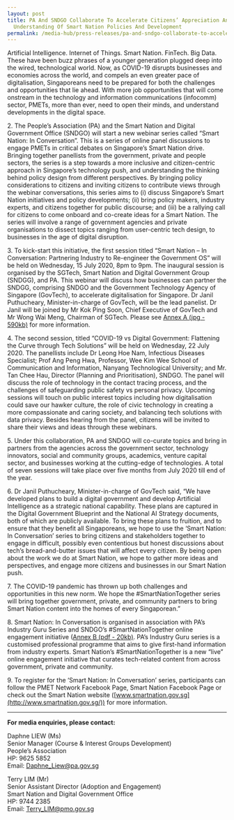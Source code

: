 ```yaml
---
layout: post
title: PA And SNDGO Collaborate To Accelerate Citizens’ Appreciation And
  Understanding Of Smart Nation Policies And Development
permalink: /media-hub/press-releases/pa-and-sndgo-collaborate-to-accelerate-citizens-appreciation
---
```

Artificial Intelligence. Internet of Things. Smart Nation. FinTech. Big Data. These have been buzz phrases of a younger generation plugged deep into the wired, technological world. Now, as COVID-19 disrupts businesses and economies across the world, and compels an even greater pace of digitalisation, Singaporeans need to be prepared for both the challenges and opportunities that lie ahead. With more job opportunities that will come onstream in the technology and information communications (infocomm) sector, PMETs, more than ever, need to open their minds, and understand developments in the digital space.

2\. The People’s Association (PA) and the Smart Nation and Digital Government Office (SNDGO) will start a new webinar series called “Smart Nation: In Conversation”. This is a series of online panel discussions to engage PMETs in critical debates on Singapore’s Smart Nation drive. Bringing together panellists from the government, private and people sectors, the series is a step towards a more inclusive and citizen-centric approach in Singapore’s technology push, and understanding the thinking behind policy design from different perspectives. By bringing policy considerations to citizens and inviting citizens to contribute views through the webinar conversations, this series aims to (i) discuss Singapore’s Smart Nation initiatives and policy developments; (ii) bring policy makers, industry experts, and citizens together for public discourse; and (iii) be a rallying call for citizens to come onboard and co-create ideas for a Smart Nation. The series will involve a range of government agencies and private organisations to dissect topics ranging from user-centric tech design, to businesses in the age of digital disruption.

3\. To kick-start this initiative, the first session titled “Smart Nation – In Conversation: Partnering Industry to Re-engineer the Government OS” will be held on Wednesday, 15 July 2020, 8pm to 9pm. The inaugural session is organised by the SGTech, Smart Nation and Digital Government Group (SNDGG), and PA. This webinar will discuss how businesses can partner the SNDGG,  comprising SNDGO and the Government Technology Agency of Singapore (GovTech), to accelerate digitalisation for Singapore. Dr Janil Puthucheary, Minister-in-charge of GovTech, will be the lead panelist. Dr Janil will be joined by Mr Kok Ping Soon, Chief Executive of GovTech and Mr Wong Wai Meng, Chairman of SGTech. Please see [Annex A (jpg - 590kb)](/images/media-hub/press-release/2020/Smart-nation-in-conversation-15-jul-2020.jpeg) for more information.

4\. The second session, titled “COVID-19 vs Digital Government: Flattening the Curve through Tech Solutions” will be held on Wednesday, 22 July 2020. The panellists include Dr Leong Hoe Nam, Infectious Diseases Specialist; Prof Ang Peng Hwa, Professor, Wee Kim Wee School of Communication and Information, Nanyang Technological University; and Mr. Tan Chee Hau, Director (Planning and Prioritisation), SNDGO. The panel will discuss the role of technology in the contact tracing process, and the challenges of safeguarding public safety vs personal privacy. Upcoming sessions will touch on public interest topics including how digitalisation could save our hawker culture, the role of civic technology in creating a more compassionate and caring society, and balancing tech solutions with data privacy. Besides hearing from the panel, citizens will be invited to share their views and ideas through these webinars.

5\. Under this collaboration, PA and SNDGO will co-curate topics and bring in partners from the agencies across the government sector, technology innovators, social and community groups, academics, venture capital sector, and businesses working at the cutting-edge of technologies. A total of seven sessions will take place over five months from July 2020 till end of the year.

6\. Dr Janil Puthucheary, Minister-in-charge of GovTech said, “We have developed plans to build a digital government and develop Artificial Intelligence as a strategic national capability. These plans are captured in the Digital Government Blueprint and the National AI Strategy documents, both of which are publicly available. To bring these plans to fruition, and to ensure that they benefit all Singaporeans, we hope to use the ‘Smart Nation: In Conversation’ series to bring citizens and stakeholders together to engage in difficult, possibly even contentious but honest discussions about tech’s bread-and-butter issues that will affect every citizen. By being open about the work we do at Smart Nation, we hope to gather more ideas and perspectives, and engage more citizens and businesses in our Smart Nation push.

7\. The COVID-19 pandemic has thrown up both challenges and opportunities in this new norm. We hope the #SmartNationTogether series will bring together government, private, and community partners to bring Smart Nation content into the homes of every Singaporean.”

8\. Smart Nation: In Conversation is organised in association with PA’s Industry Guru Series and SNDGO’s #SmartNationTogether online engagement initiative ([Annex B (pdf - 20kb)](/files/press-releases/2020/PA-SNT-annex-b-14072020.pdf). PA’s Industry Guru series is a customised professional programme that aims to give first-hand information from industry experts. Smart Nation’s #SmartNationTogether is a new “live” online engagement initiative that curates tech-related content from across government, private and community.

9\. To register for the ‘Smart Nation: In Conversation’ series, participants can follow the PMET Network Facebook Page, Smart Nation Facebook Page or check out the Smart Nation website ([www.smartnation.gov.sg](http://www.smartnation.gov.sg/)) for more information.

---

**For media enquiries, please contact:**

Daphne LIEW (Ms)<br>
Senior Manager (Course & Interest Groups Development)<br>
People’s Association<br>
HP: 9625 5852<br>
Email: [Daphne_Liew@pa.gov.sg](mailto:TAY_Wei_Liang@pa.gov.sg)

Terry LIM (Mr)<br>
Senior Assistant Director (Adoption and Engagement)<br>
Smart Nation and Digital Government Office<br>
HP: 9744 2385<br>
Email:  [Terry_LIM@pmo.gov.sg](mailto:Terry_LIM@pmo.gov.sg)